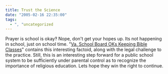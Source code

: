 ```yaml
---
title: Trust the Science
date: "2005-02-16 22:35:00"
tags:
  - ", "uncategorized
---
```

Prayer is school is okay&#x203d; Nope, don't get your
hopes up.  Its not happening in school, just on school time.  "<a href="http://news.findlaw.com/ap_stories/other/1110/2-15-2005/20050215064504_04.html">Va.
School Board OKs Keeping Bible Classes</a>" contains this interesting
factoid, along with the legal challenge to the practice.  Still,
this is an interesting step forward for a public school system to be
sufficiently under parental control as to recognize the importance
of religious education.  Lets hope they win the right to continue.

